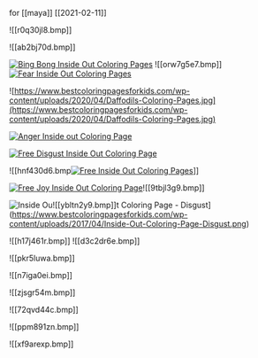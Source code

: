 for [[maya]] [[2021-02-11]]

![[r0q30jl8.bmp]]

![[ab2bj70d.bmp]]

[![Bing Bong Inside Out Coloring Pages](https://www.bestcoloringpagesforkids.com/wp-content/uploads/2017/04/Bing-Bong-Inside-Out-Coloring-Pages-1008x1024.gif)](https://www.bestcoloringpagesforkids.com/wp-content/uploads/2017/04/Bing-Bong-Inside-Out-Coloring-Pages.gif)[](https://pinterest.com/pin/create/bookmarklet/?is_video=false&url=https%3A%2F%2Fwww.bestcoloringpagesforkids.com%2Finside-coloring-pages.html&media=https%3A%2F%2Fwww.bestcoloringpagesforkids.com%2Fwp-content%2Fuploads%2F2017%2F04%2FBing-Bong-Inside-Out-Coloring-Pages.gif&description=Bing%20Bong%20Inside%20Out%20Coloring%20Pages)
![[orw7g5e7.bmp]]
[![Fear Inside Out Coloring Pages](https://www.bestcoloringpagesforkids.com/wp-content/uploads/2017/04/Fear-Inside-Out-Coloring-Pages.jpg)](https://www.bestcoloringpagesforkids.com/wp-content/uploads/2017/04/Fear-Inside-Out-Coloring-Pages.jpg)[](https://pinterest.com/pin/create/bookmarklet/?is_video=false&url=https%3A%2F%2Fwww.bestcoloringpagesforkids.com%2Finside-coloring-pages.html&media=https%3A%2F%2Fwww.bestcoloringpagesforkids.com%2Fwp-content%2Fuploads%2F2017%2F04%2FFear-Inside-Out-Coloring-Pages.jpg&description=Fear%20Inside%20Out%20Coloring%20Pages)

![https://www.bestcoloringpagesforkids.com/wp-content/uploads/2020/04/Daffodils-Coloring-Pages.jpg](https://www.bestcoloringpagesforkids.com/wp-content/uploads/2020/04/Daffodils-Coloring-Pages.jpg)


[![Anger Inside out Coloring Page](https://www.bestcoloringpagesforkids.com/wp-content/uploads/2017/04/Free-Anger-Inside-Out-Coloring-Page.jpg)](https://www.bestcoloringpagesforkids.com/wp-content/uploads/2017/04/Free-Anger-Inside-Out-Coloring-Page.jpg)[](https://pinterest.com/pin/create/bookmarklet/?is_video=false&url=https%3A%2F%2Fwww.bestcoloringpagesforkids.com%2Finside-coloring-pages.html&media=https%3A%2F%2Fwww.bestcoloringpagesforkids.com%2Fwp-content%2Fuploads%2F2017%2F04%2FFree-Anger-Inside-Out-Coloring-Page.jpg&description=Anger%20Inside%20out%20Coloring%20Page)

[![Free Disgust Inside Out Coloring Page](https://www.bestcoloringpagesforkids.com/wp-content/uploads/2017/04/Free-Disgust-Inside-Out-Coloring-Page.png)](https://www.bestcoloringpagesforkids.com/wp-content/uploads/2017/04/Free-Disgust-Inside-Out-Coloring-Page.png)[](https://pinterest.com/pin/create/bookmarklet/?is_video=false&url=https%3A%2F%2Fwww.bestcoloringpagesforkids.com%2Finside-coloring-pages.html&media=https%3A%2F%2Fwww.bestcoloringpagesforkids.com%2Fwp-content%2Fuploads%2F2017%2F04%2FFree-Disgust-Inside-Out-Coloring-Page.png&description=Free%20Disgust%20Inside%20Out%20Coloring%20Page)

![[hnf430d6.bmp[![Free Inside Out Coloring Pages](https://www.bestcoloringpagesforkids.com/wp-content/uploads/2017/04/Free-Inside-Out-Coloring-Pages.jpg)](https://www.bestcoloringpagesforkids.com/wp-content/uploads/2017/04/Free-Inside-Out-Coloring-Pages.jpg)[](https://pinterest.com/pin/create/bookmarklet/?is_video=false&url=https%3A%2F%2Fwww.bestcoloringpagesforkids.com%2Finside-coloring-pages.html&media=https%3A%2F%2Fwww.bestcoloringpagesforkids.com%2Fwp-content%2Fuploads%2F2017%2F04%2FFree-Inside-Out-Coloring-Pages.jpg&description=Free%20Inside%20Out%20Coloring%20Pages)]]


[![Free Joy Inside Out Coloring Page](https://www.bestcoloringpagesforkids.com/wp-content/uploads/2017/04/Free-Joy-Inside-Out-Coloring-Page.jpg)](https://www.bestcoloringpagesforkids.com/wp-content/uploads/2017/04/Free-Joy-Inside-Out-Coloring-Page.jpg)[](https://pinterest.com/pin/create/bookmarklet/?is_video=false&url=https%3A%2F%2Fwww.bestcoloringpagesforkids.com%2Finside-coloring-pages.html&media=https%3A%2F%2Fwww.bestcoloringpagesforkids.com%2Fwp-content%2Fuploads%2F2017%2F04%2FFree-Joy-Inside-Out-Coloring-Page.jpg&description=Free%20Joy%20Inside%20Out%20Coloring%20Page)![[9tbjl3g9.bmp]]



![Inside Ou![[ybltn2y9.bmp]]t Coloring Page - Disgust](https://www.bestcoloringpagesforkids.com/wp-content/uploads/2017/04/Inside-Out-Coloring-Page-Disgust-635x1024.png)](https://www.bestcoloringpagesforkids.com/wp-content/uploads/2017/04/Inside-Out-Coloring-Page-Disgust.png)[](https://pinterest.com/pin/create/bookmarklet/?is_video=false&url=https%3A%2F%2Fwww.bestcoloringpagesforkids.com%2Finside-coloring-pages.html&media=https%3A%2F%2Fwww.bestcoloringpagesforkids.com%2Fwp-content%2Fuploads%2F2017%2F04%2FInside-Out-Coloring-Page-Disgust.png&description=Inside%20Out%20Coloring%20Page%20-%20Disgust)

![[h17j461r.bmp]]
![[d3c2dr6e.bmp]]

![[pkr5luwa.bmp]]

![[n7iga0ei.bmp]]

![[zjsgr54m.bmp]]

![[72qvd44c.bmp]]

![[ppm891zn.bmp]]

![[xf9arexp.bmp]]
